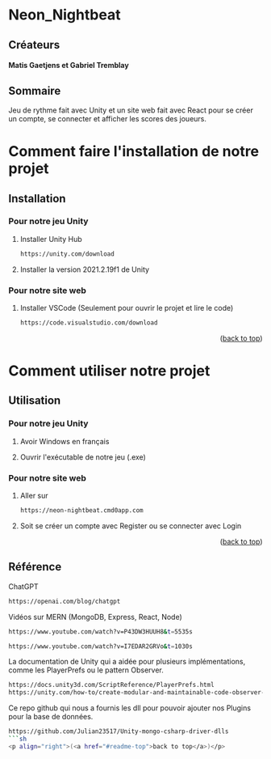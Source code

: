 # Neon_Nightbeat
<a name="readme-top"></a>
## Créateurs
#### Matis Gaetjens et Gabriel Tremblay

## Sommaire

Jeu de rythme fait avec Unity et un site web fait avec React pour se créer un compte, se connecter et afficher les scores des joueurs.

# Comment faire l'installation de notre projet

## Installation

### Pour notre jeu Unity

1. Installer Unity Hub
   ```sh
   https://unity.com/download
   ```
2. Installer la version 2021.2.19f1 de Unity

### Pour notre site web

1. Installer VSCode (Seulement pour ouvrir le projet et lire le code)
   ```sh
   https://code.visualstudio.com/download
   ```
<p align="right">(<a href="#readme-top">back to top</a>)</p>
    
# Comment utiliser notre projet

## Utilisation

### Pour notre jeu Unity

1. Avoir Windows en français

2. Ouvrir l'exécutable de notre jeu (.exe)

### Pour notre site web

1. Aller sur
   ```sh
   https://neon-nightbeat.cmd0app.com
   ```
2. Soit se créer un compte avec Register ou se connecter avec Login
<p align="right">(<a href="#readme-top">back to top</a>)</p>
   
## Référence

ChatGPT
```sh
https://openai.com/blog/chatgpt
```
Vidéos sur MERN (MongoDB, Express, React, Node)
```sh
https://www.youtube.com/watch?v=P43DW3HUUH8&t=5535s
```
```sh
https://www.youtube.com/watch?v=I7EDAR2GRVo&t=1030s
```
La documentation de Unity qui a aidée pour plusieurs implémentations, comme les PlayerPrefs ou le pattern Observer.
```sh
https://docs.unity3d.com/ScriptReference/PlayerPrefs.html
https://unity.com/how-to/create-modular-and-maintainable-code-observer-pattern
```
Ce repo github qui nous a fournis les dll pour pouvoir ajouter nos Plugins pour la base de données.
```sh
https://github.com/Julian23517/Unity-mongo-csharp-driver-dlls
```sh
<p align="right">(<a href="#readme-top">back to top</a>)</p>
 
